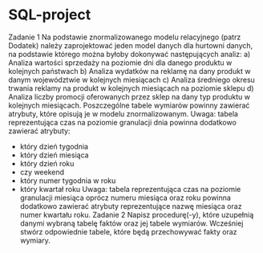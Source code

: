 # SQL-project

Zadanie 1
Na podstawie znormalizowanego modelu relacyjnego (patrz Dodatek) należy zaprojektować jeden model danych
dla hurtowni danych, na podstawie którego można byłoby dokonywać następujących analiz:
  a) Analiza wartości sprzedaży na poziomie dni dla danego produktu w kolejnych państwach
  b) Analiza wydatków na reklamę na dany produkt w danym województwie w kolejnych miesiącach
  c) Analiza średniego okresu trwania reklamy na produkt w kolejnych miesiącach na poziomie sklepu
  d) Analiza liczby promocji oferowanych przez sklep na dany typ produktu w kolejnych miesiącach.
Poszczególne tabele wymiarów powinny zawierać atrybuty, które opisują je w modelu znormalizowanym.
Uwaga: tabela reprezentująca czas na poziomie granulacji dnia powinna dodatkowo zawierać atrybuty:
  - który dzień tygodnia
  - który dzień miesiąca
  - który dzień roku
  - czy weekend
  - który numer tygodnia w roku
  - który kwartał roku
Uwaga: tabela reprezentująca czas na poziomie granulacji miesiąca oprócz numeru miesiąca oraz roku powinna
dodatkowo zawierać atrybuty reprezentujące nazwę miesiąca oraz numer kwartału roku.
Zadanie 2
Napisz procedurę(-y), które uzupełnią danymi wybraną tabelę faktów oraz jej tabele wymiarów. Wcześniej stwórz
odpowiednie tabele, które będą przechowywać fakty oraz wymiary. 
